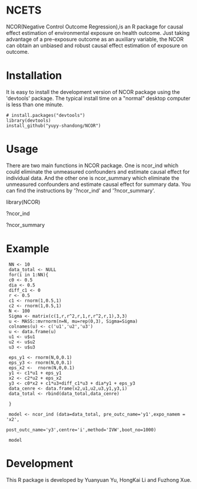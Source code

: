 # NCETS

NCOR(Negative Control Outcome Regression),is an R package for causal effect estimation of environmental exposure on health outcome. Just taking advantage of a pre-exposure outcome as an auxiliary variable, the NCOR can obtain an unbiased and robust causal effect estimation of exposure on outcome. 


# Installation
It is easy to install the development version of NCOR package using the 'devtools' package. The typical install time on a "normal" desktop computer is less than one minute.

```
# install.packages("devtools")
library(devtools)
install_github("yuyy-shandong/NCOR")
```


# Usage
There are two main functions in NCOR package. One is ncor_ind which could eliminate the unmeasured confounders and estimate causal effect for individual data. And the other one is ncor_summary which eliminate the unmeasured confounders and estimate causal effect for summary data.
You can find the instructions by '?ncor_ind'  and  '?ncor_summary'.

library(NCOR)

?ncor_ind

?ncor_summary


# Example


```
 NN <- 10
 data_total <- NULL
 for(i in 1:NN){
 c0 <- 0.5
 dia <- 0.5
 diff_c1 <- 0
 r <- 0.5
 c1 <- rnorm(1,0.5,1)
 c2 <- rnorm(1,0.5,1)
 N <- 100
 Sigma <- matrix(c(1,r,r^2,r,1,r,r^2,r,1),3,3)
 u <- MASS::mvrnorm(n=N, mu=rep(0,3), Sigma=Sigma)
 colnames(u) <- c('u1','u2','u3')
 u <- data.frame(u)
 u1 <- u$u1
 u2 <- u$u2
 u3 <- u$u3

 eps_y1 <- rnorm(N,0,0.1)
 eps_y3 <- rnorm(N,0,0.1)
 eps_x2 <-  rnorm(N,0,0.1)
 y1 <- c1*u1 + eps_y1
 x2 <- c2*u2 + eps_x2
 y3 <- c0*x2 + c1*u3+diff_c1*u3 + dia*y1 + eps_y3
 data_cenre <- data.frame(x2,u1,u2,u3,y1,y3,i)
 data_total <- rbind(data_total,data_cenre)

 }

 model <- ncor_ind (data=data_total, pre_outc_name='y1',expo_namem = 'x2',
                   post_outc_name='y3',centre='i',method='IVW',boot_no=1000)

 model

```


# Development
This R package is developed by Yuanyuan Yu, HongKai Li and Fuzhong Xue.
